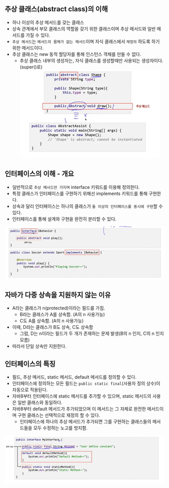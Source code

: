 ## 추상 클래스(abstract class)의 이해
- 하나 이상의 추상 메서드를 갖는 클래스
- 상속 관계에서 부모 클래스의 역할을 갖기 위한 클래스이며 추상 메서드와 일반 메서드를 가질 수 있다.
- `추상 메서드`는 `메서드의 몸체가 없는 메서드`이며 자식 클래스에서 `재정의` 하도록 하기 위한 메서드이다.
- 추상 클래스는 new 동적 할당자를 통해 인스턴스 객체를 만들 수 없다.
    - 추상 클래스 내부의 생성자는, 자식 클래스를 생성할때만 사용되는 생성자이다.(super()로)
![img_24.png](img_24.png)

## 인터페이스의 이해 - 개요
- 일반적으로 `추상 메서드만 가지며` interface 키워드를 이용해 정의한다.
- 특정 클래스가 인터페이스를 구현하기 위해선 implements 키워드를 통해 구현한다.
- 상속과 달리 인터페이스는 하나의 클래스가 `둘 이상의 인터페이스를 동시에 구현`할 수 있다. 
- 인터페이스를 통해 설계와 구현을 완전히 분리할 수 있다.

![img_25.png](img_25.png)

## 자바가 다중 상속을 지원하지 않는 이유
- A라는 클래스가 n(protected)이라는 필드를 가짐.
  - B라는 클래스가 A를 상속함. (A의 n 사용가능)
  - C도 A를 상속함. (A의 n 사용가능)
- 이때, D라는 클래스가 B도 상속, C도 상속함
  - 그럼, D는 n이라는 필드가 두 개가 존재하는 문제 발생(B의 n 인지, C의 n 인지 모름)
- 따라서 단일 상속만 지원한다.

## 인터페이스의 특징
- 필드, 추상 메서드, static 메서드, default 메서드를 정의할 수 있다.
- 인터페이스에 정의하는 모든 필드는 `public static final`(사용자 정의 상수)이 자동으로 적용된다.
- 자바8부터 인터페이스에 static 메서드를 추가할 수 있으며, static 메서드의 사용은 일반 클래스와 동일하다.
- 자바8부터 default 메서드가 추가되었으며 이 메서드는 그 자체로 완전한 메서드이며 구현 클래스는 선택적으로 재정의 할 수 있다.
  - 인터페이스에 하나의 추상 메서드가 추가되면 그를 구현하는 클래스들의 메서드들을 모두 수정하는 노고를 방지함.

![img_26.png](img_26.png)



